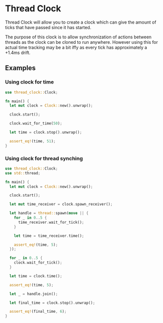 # Thread Clock


Thread Clock will allow you to create a clock which can give the
amount of ticks that have passed since it has started.

The purpose of this clock is to allow synchronization of actions
between threads as the clock can be cloned to run anywhere.
However using this for actual time tracking may be a bit iffy as
every tick has approximately a +1.4ms drift.

## Examples

### Using clock for time

```rust
use thread_clock::Clock;

fn main() {
  let mut clock = Clock::new().unwrap();

  clock.start();

  clock.wait_for_time(50);

  let time = clock.stop().unwrap();

  assert_eq!(time, 51);
}
```

### Using clock for thread synching

```rust
use thread_clock::Clock;
use std::thread;

fn main() {
  let mut clock = Clock::new().unwrap();

  clock.start();

  let mut time_receiver = clock.spawn_receiver();

  let handle = thread::spawn(move || {
    for _ in 0..5 {
      time_receiver.wait_for_tick();
    }

    let time = time_receiver.time();

    assert_eq!(time, 5);
  });

  for _ in 0..5 {
    clock.wait_for_tick();
  }

  let time = clock.time();

  assert_eq!(time, 5);

  let _ = handle.join();

  let final_time = clock.stop().unwrap();

  assert_eq!(final_time, 6);
}
```

